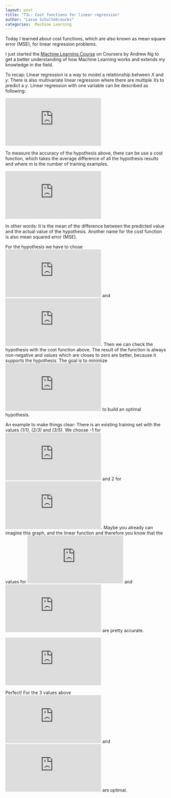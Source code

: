 ```yaml
---
layout: post
title: "TIL: Cost functions for linear regression"
author: "Lasse Schultebraucks"
categories:  Machine Learning
---
```


Today I learned about cost functions, which are also known as mean square error (MSE), for linear regression problems.

I just started the [Machine Learning Course](https://www.coursera.org/learn/machine-learning/home/welcome) on Coursera by Andrew Ng to
get a better understanding of how Machine Learning works and extends my knowledge in the field.

To recap: Linear regression is a way to model a relationship between *X* and *y*. 
There is also multivariate linear regression where there are multiple *X*s to predict a *y*. Linear regression with one variable can be described as following:

![](https://latex.codecogs.com/gif.latex?h_%5Ctheta%28x%29%20%3D%20%5Ctheta_0%20&plus;%20%5Ctheta_i%20x)

To measure the accuracy of the hypothesis above, there can be use a cost function, which takes the average difference of all the hypothesis results and where *m* is the number of training examples.

![](https://latex.codecogs.com/gif.latex?J%28%5Ctheta_0%2C%20%5Ctheta_1%29%20%3D%20%5Cfrac%7B1%7D%7B2m%7D%5Csum_%7Bi%3D1%7D%5E%7Bm%7D%28h_%5Ctheta%28x_%7Bi%7D%29-y_%7Bi%7D%29%29%5E2)

In other words: It is the mean of the difference between the predicted value and the actual value of the hypothesis. Another name for the cost function is also
mean squared error (MSE).

For the hypothesis we have to chose ![](https://latex.codecogs.com/gif.latex?%5Ctheta_0) and ![](https://latex.codecogs.com/gif.latex?%5Ctheta_1). Then we can check the hypothesis with the cost function above.
The result of the function is always non-negative and values which are closes to zero are better, because it supports the hypothesis. The goal is to minimize ![](https://latex.codecogs.com/gif.latex?J%28%5Ctheta_0%2C%20%5Ctheta_%29)
to build an optimal hypothesis.

An example to make things clear: There is an existing training set with the values *(1/1)*, *(2/3)* and *(3/5)*. We choose -1 for ![](https://latex.codecogs.com/gif.latex?%5Ctheta_0) and 2 for ![](https://latex.codecogs.com/gif.latex?%5Ctheta_1).
Maybe you already can imagine this graph, and the linear function and therefore you know that the values for ![](https://latex.codecogs.com/gif.latex?%5Ctheta_0) and ![](https://latex.codecogs.com/gif.latex?%5Ctheta_1)
are pretty accurate.

![](https://latex.codecogs.com/gif.latex?%5Cfrac%7B1%7D%7B2*3%7D%5Csum_%7Bi%3D1%7D%5E%7B3%7D%28-3&plus;3x_i-y_i%29%20%3D%20%5Cfrac%7B1%7D%7B2*3%7D*%28%28-1&plus;2&plus;1-2%29%5E2&plus;%28-1&plus;2*2-3%29%5E2&plus;%28-1&plus;2*3-5%29%5E2%29%20%3D%20%5Cfrac%7B1%7D%7B2*3%7D*%280%5E2&plus;0%5E2&plus;0%5E2%29%20%3D%20%5Cfrac%7B1%7D%7B2*3%7D*0%20%3D%200)

Perfect! For the 3 values above ![](https://latex.codecogs.com/gif.latex?%5Ctheta_0) and ![](https://latex.codecogs.com/gif.latex?%5Ctheta_1) are optimal.
